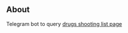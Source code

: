 About
-----

Telegram bot to query [drugs shooting list page](https://encyclopatia.ru/w/index.php?title=Расстрельный_список_препаратов) 


